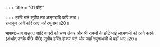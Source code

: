 +++
title = "01 दोहा"

+++
हरषि चले सुग्रीव तब अङ्गदादि कपि साथ।  
रामानुज आगें करि आए जहँ रघुनाथ॥20॥  

भावार्थ:-तब अङ्गद आदि वानरों को साथ लेकर और श्री रामजी के छोटे भाई लक्ष्मणजी को आगे करके (अर्थात्‌ उनके पीछे-पीछे) सुग्रीव हर्षित होकर चले और जहाँ रघुनाथजी थे वहाँ आए॥20॥  



